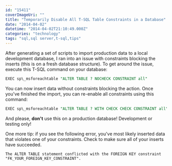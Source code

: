 ```yaml
---
id: "15411"
coverImageUri: ""
title: "Temporarily Disable All T-SQL Table Constraints in a Database"
date: "2014-04-02"
datetime: "2014-04-02T21:10:49.000Z"
categories: "technology"
tags: "sql,sql server,t-sql,tips"
---
```


After generating a set of scripts to import production data to a local development database, I ran into an issue with constraints blocking the inserts (this is on a fresh database structure). To get around the issue, execute this T-SQL command on your database:

```sql
EXEC sp\_msforeachtable "ALTER TABLE ? NOCHECK CONSTRAINT all"
```

You can now insert data without constraints blocking the action. Once you've finished the import, you can re-enable all constraints using this command:

```sql
EXEC sp\_msforeachtable "ALTER TABLE ? WITH CHECK CHECK CONSTRAINT all"
```

And please, **don't** use this on a production database! Development or testing only!

One more tip: if you see the following error, you've most likely inserted data that violates one of your constraints. Check to make sure all of your inserts have succeeded.

`The ALTER TABLE statement conflicted with the FOREIGN KEY constraint "FK_YOUR_FOREIGN_KEY_CONSTRAINT".`
